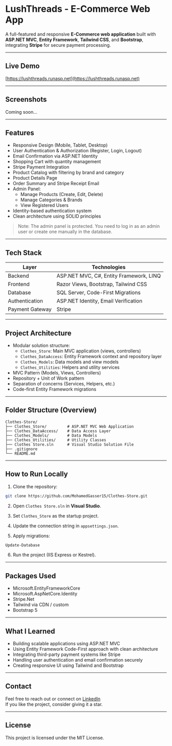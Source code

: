 # LushThreads - E-Commerce Web App

A full-featured and responsive **E-Commerce web application** built with **ASP.NET MVC**, **Entity Framework**, **Tailwind CSS**, and **Bootstrap**, integrating **Stripe** for secure payment processing.

---

## Live Demo

[https://lushthreads.runasp.net](https://lushthreads.runasp.net)

---

## Screenshots

Coming soon...

---

## Features

- Responsive Design (Mobile, Tablet, Desktop)
- User Authentication & Authorization (Register, Login, Logout)
- Email Confirmation via ASP.NET Identity
- Shopping Cart with quantity management
- Stripe Payment Integration
- Product Catalog with filtering by brand and category
- Product Details Page
- Order Summary and Stripe Receipt Email
- Admin Panel:
  - Manage Products (Create, Edit, Delete)
  - Manage Categories & Brands
  - View Registered Users
- Identity-based authentication system
- Clean architecture using SOLID principles

> Note: The admin panel is protected. You need to log in as an admin user or create one manually in the database.

---

## Tech Stack

| Layer            | Technologies                                    |
|------------------|-------------------------------------------------|
| Backend          | ASP.NET MVC, C#, Entity Framework, LINQ        |
| Frontend         | Razor Views, Bootstrap, Tailwind CSS           |
| Database         | SQL Server, Code-First Migrations              |
| Authentication   | ASP.NET Identity, Email Verification           |
| Payment Gateway  | Stripe                                          |

---

## Project Architecture

- Modular solution structure:
  - `Clothes_Store`: Main MVC application (views, controllers)
  - `Clothes_DataAccess`: Entity Framework context and repository layer
  - `Clothes_Models`: Data models and view models
  - `Clothes_Utilities`: Helpers and utility services
- MVC Pattern (Models, Views, Controllers)
- Repository + Unit of Work pattern
- Separation of concerns (Services, Helpers, etc.)
- Code-first Entity Framework migrations

---

## Folder Structure (Overview)

```
Clothes-Store/
├── Clothes_Store/         # ASP.NET MVC Web Application
├── Clothes_DataAccess/    # Data Access Layer
├── Clothes_Models/        # Data Models
├── Clothes_Utilities/     # Utility Classes
├── Clothes Store.sln      # Visual Studio Solution File
├── .gitignore
└── README.md
```

---

## How to Run Locally

1. Clone the repository:

```bash
git clone https://github.com/MohamedGasser15/Clothes-Store.git
```

2. Open `Clothes Store.sln` in **Visual Studio**.

3. Set `Clothes_Store` as the startup project.

4. Update the connection string in `appsettings.json`.

5. Apply migrations:

```bash
Update-Database
```

6. Run the project (IIS Express or Kestrel).

---

## Packages Used

- Microsoft.EntityFrameworkCore
- Microsoft.AspNetCore.Identity
- Stripe.Net
- Tailwind via CDN / custom
- Bootstrap 5

---

## What I Learned

- Building scalable applications using ASP.NET MVC
- Using Entity Framework Code-First approach with clean architecture
- Integrating third-party payment systems like Stripe
- Handling user authentication and email confirmation securely
- Creating responsive UI using Tailwind and Bootstrap

---

## Contact

Feel free to reach out or connect on [LinkedIn](https://www.linkedin.com/in/mohamed-gasser-4b3ab1333)  
If you like the project, consider giving it a star.

---

## License

This project is licensed under the MIT License.
